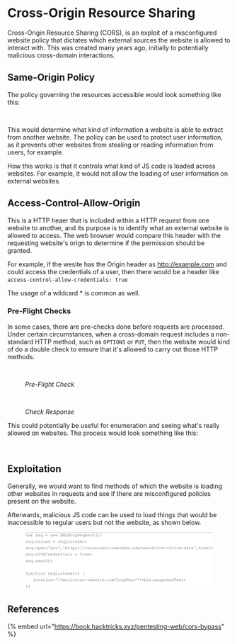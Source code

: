 # Cross-Origin Resource Sharing

Cross-Origin Resource Sharing (CORS), is an exploit of a misconfigured website policy that dictates which external sources the website is allowed to interact with. This was created many years ago, initially to potentially malicious cross-domain interactions.

## Same-Origin Policy

The policy governing the resources accessible would look something like this:

<figure><img src="../.gitbook/assets/image (326).png" alt=""><figcaption></figcaption></figure>

This would determine what kind of information a website is able to extract from another website. The policy can be used to protect user information, as it prevents other websites from stealing or reading information from users, for example.&#x20;

How this works is that it controls what kind of JS code is loaded across websites. For example, it would not allow the loading of user information on external websites.&#x20;

## Access-Control-Allow-Origin

This is a HTTP heaer that is included within a HTTP request from one website to another, and its purpose is to identify what an external website is allowed to access. The web browser would compare this header with the requesting website's orign to determine if the permission should be granted.&#x20;

For example, if the wesite has the Origin header as http://example.com and could access the credentials of a user, then there would be a header like `access-control-allow-credentials: true`

The usage of a wildcard \* is common as well.&#x20;

### Pre-Flight Checks

In some cases, there are pre-checks done before requests are processed. Under certain circumstances, when a cross-domain request includes a non-standard HTTP method, such as `OPTIONS` or `PUT`, then the website would kind of do a double check to ensure that it's allowed to carry out those HTTP methods.&#x20;

<figure><img src="../.gitbook/assets/image (261).png" alt=""><figcaption><p><em>Pre-Flight Check</em></p></figcaption></figure>

<figure><img src="../.gitbook/assets/image (251) (1).png" alt=""><figcaption><p><em>Check Response</em></p></figcaption></figure>

This could potentially be useful for enumeration and seeing what's really allowed on websites. The process would look something like this:

<figure><img src="../.gitbook/assets/image (305).png" alt=""><figcaption></figcaption></figure>

## Exploitation

Generally, we would want to find methods of which the website is loading other websites in requests and see if there are misconfigured policies present on the website.

Afterwards, malicious JS code can be used to load things that would be inaccessible to regular users but not the website, as shown below.

<figure><img src="../.gitbook/assets/image (274) (1).png" alt=""><figcaption></figcaption></figure>

## References

{% embed url="https://book.hacktricks.xyz/pentesting-web/cors-bypass" %}
